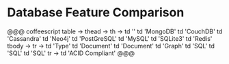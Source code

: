 # Database Feature Comparison

@@@ coffeescript
table ->
  thead ->
    th ->
      td ''
      td 'MongoDB'
      td 'CouchDB'
      td 'Cassandra'
      td 'Neo4j'
      td 'PostGreSQL'
      td 'MySQL'
      td 'SQLite3'
      td 'Redis'
  tbody ->
    tr ->
      td 'Type'
      td 'Document'
      td 'Document'
      td 'Graph'
      td 'SQL'
      td 'SQL'
      td 'SQL'
    tr ->
      td 'ACID Compliant'
@@@
